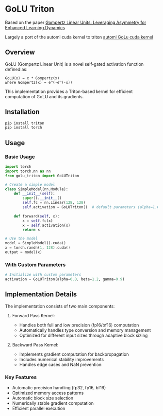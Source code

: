 # GoLU Triton

Based on the paper [Gompertz Linear Units: Leveraging Asymmetry for Enhanced Learning Dynamics](https://arxiv.org/abs/2502.03654)

Largely a port of the automl cuda kernel to triton [automl GoLu cuda kernel](https://github.com/automl/GoLU/tree/main)

## Overview

GoLU (Gompertz Linear Unit) is a novel self-gated activation function defined as:

```
GoLU(x) = x * Gompertz(x)
where Gompertz(x) = e^(-e^(-x))
```

This implementation provides a Triton-based kernel for efficient computation of GoLU and its gradients.

## Installation

```bash
pip install triton
pip install torch
```

## Usage

### Basic Usage
```python
import torch
import torch.nn as nn
from golu_triton import GoLUTriton

# Create a simple model
class SimpleModel(nn.Module):
    def __init__(self):
        super().__init__()
        self.fc = nn.Linear(128, 128)
        self.activation = GoLUTriton()  # default parameters (alpha=1.0, beta=1.0, gamma=1.0)
    
    def forward(self, x):
        x = self.fc(x)
        x = self.activation(x)
        return x

# Use the model
model = SimpleModel().cuda()
x = torch.randn(1, 128).cuda()
output = model(x)
```

### With Custom Parameters
```python
# Initialize with custom parameters
activation = GoLUTriton(alpha=0.8, beta=1.2, gamma=0.9)
```

## Implementation Details

The implementation consists of two main components:

1. Forward Pass Kernel:
   - Handles both full and low precision (fp16/bf16) computation
   - Automatically handles type conversion and memory management
   - Optimized for different input sizes through adaptive block sizing

2. Backward Pass Kernel:
   - Implements gradient computation for backpropagation
   - Includes numerical stability improvements
   - Handles edge cases and NaN prevention

### Key Features

- Automatic precision handling (fp32, fp16, bf16)
- Optimized memory access patterns
- Automatic block size selection
- Numerically stable gradient computation
- Efficient parallel execution
